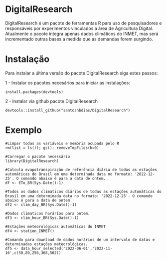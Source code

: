 # DigitalResearch
DigitalResearch é um pacote de ferramentas R para uso de pesquisadores e responsáveis por experimentos vinculados a área de Agricultura Digital. Atualmente o pacote integra apenas dados climáticos do INMET, mas será incrementado outras bases a medida que as demandas forem surgindo.

# Instalação
Para instalar a última versão do pacote DigitalResearch siga estes passos:

1 - Instalar os pacotes necesários para iniciar as instalações:
```
install.packages(devtools)
```

2 - Instalar via github pacote DigitalResearch
```
devtools::install_github("santoshbdias/DigitalResearch")
```

# Exemplo

```
#Limpar todas as variáveis e memória ocupada pelo R
rm(list = ls()); gc(); removeTmpFiles(h=0)

#Carregar o pacote necessário
library(DigitalResearch)

#Calcula evapotranspiração de referência diária de todas as estações automáticas do Brasil em uma determinada data no formato: '2022-12-25'. O comando abaixo é para a data de ontem.
df <- ETo_BR(Sys.Date()-1)

#Todos os dados climaticos diários de todas as estações automáticas do Brasil em uma determinada data no formato: '2022-12-25'. O comando abaixo é para a data de ontem.
df2 <- clim_day_BR(Sys.Date()-1)

#Dados climaticos horários para ontem.
df3 <- clim_hour_BR(Sys.Date()-1)

#Estações meteorológicas automáticas do INMET
df4 <- station_INMET()

#Comando para download de dados horários de um intervalo de datas e determinadas estações meteorológicas.
df5 <- data_hour_selected('2022-06-01','2022-11-16',c(50,89,256,368,502))

```
